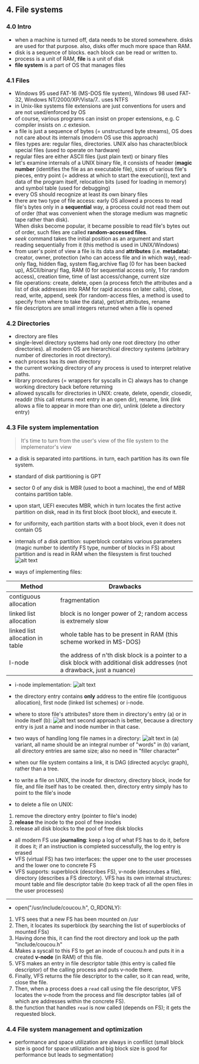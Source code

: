 ## 4. File systems
### 4.0 Intro

- when a machine is turned off, data needs to be stored somewhere. disks are used for that purpose. also, disks offer much more space than RAM.
- disk is a sequence of blocks. each block can be read or written to.
- process is a unit of RAM, **file** is a unit of disk
- **file system** is a part of OS that manages files

### 4.1 Files
- Windows 95 used FAT-16 (MS-DOS file system), Windows 98 used FAT-32, Windows NT/2000/XP/Vista/7.. uses NTFS
- in Unix-like systems file extensions are just conventions for users and are not used/enforced by OS
- of course, various programs can insist on proper extensions, e.g. C compiler insists on .c extesion.
- a file is just a sequence of bytes (= unstructured byte streams), OS does not care about its internals (modern OS use this approach)
- files types are: regular files, directories. UNIX also has character/block special files (used to operate on hardware)
- regular files are either ASCII files (just plain text) or binary files
- let's examine internals of a UNIX binary file, it consists of header (**magic number** (identifies the file as an executable file), sizes of various file's pieces, entry point (= address at which to start the execution)), text and data of the program itself, relocation bits (used for loading in memory) and symbol table (used for debugging)
- every OS should recognize at least its own binary files
- there are two type of file access: early OS allowed a process to read file's bytes only in a **sequential** way, a process could not read them out of order (that was convenient when the storage medium was magnetic tape rather than disk).  
When disks become popular, it became possible to read file's bytes out of order, such files are called **random-accessed files**.
- *seek* command takes the initial position as an argument and start reading sequentially from it (this method is used in UNIX/Windows)
- from user's point of view a file is its data and **attributes** (i.e. **metadata**): creator, owner, protection (who can access file and in which way), read-only flag, hidden flag, system flag,archive flag (0 for has been backed up), ASCII/binary/ flag, RAM (0 for sequential access only, 1 for random access), creation time, time of last access/change, current size
- file operations: create, delete, open (a process fetch the attributes and a list of disk addresses into RAM for rapid access on later calls), close, read, write, append, seek (for random-access files, a method is used to specify from where to take the data), get/set attributes, rename
- file descriptors are small integers returned when a file is opened

### 4.2 Directories
- directory are files
- single-level directory systems had only one root directory (no other directories). all modern OS are hierarchical directory systems (arbitrary number of directories in root directory).
- each process has its own directory
- the current working directory of any process is used to interpret relative paths.
- library procedures (= wrappers for syscalls in C) always has to change working directory back before returning
- allowed syscalls for directories in UNIX: create, delete, opendir, closedir, readdir (this call returns next entry in an open dir), rename, link (link allows a file to appear in more than one dir), unlink (delete a directory entry)

### 4.3 File system implementation
> It's time to turn from the user's view of the file system to the implemenator's view
- a disk is separated into partitions. in turn, each partition has its own file system.
- standard of disk partitioning is GPT
- sector 0 of any disk is MBR (used to boot a machine), the end of MBR contains partition table.
- upon start, UEFI executes MBR, which in turn locates the first active partition on disk, read in its first block (boot block), and execute it.
- for uniformity, each partition starts with a boot block, even it does not contain OS
- internals of a disk partition: superblock contains various parameters (magic number to identify FS type, number of blocks in FS) about partition and is read in RAM when the filesystem is first touched
![alt text](img/4-9.png "Title")

- ways of implementing files:

| Method  | Drawbacks |
| ------------- | ------------- |
| contiguous allocation  | fragmentation |
| linked list allocation  | block is no longer power of 2; random access is extremely slow  |
| linked list allocation in table  | whole table has to be present in RAM (this scheme worked in MS-DOS)  |
| I-node  | the address of n'th disk block is a pointer to a disk block with additional disk addresses (not a drawback, just a nuance)  |

- i-node implementation:
![alt text](img/4-13.png "Title")

- the directory entry contains **only** address to the entire file (contiguous allocation), first node (linked list schemes) or i-node.
- where to store file's attributes? store them in directory's entry (a) or in inode itself (b):
![alt text](img/4-14.png "Title")
second approach is better, because a directory entry is just a name and inode number in that case.

- two ways of handling long file names in a directory:
![alt text](img/4-15.png "Title")
in (a) variant, all name should be an integral number of "words"
in (b) variant, all directory entries are same size; also no need in "filler character"
- when our file system contains a link, it is DAG (directed acyclyc graph), rather than a tree.
- to write a file on UNIX, the inode for directory, directory block, inode for file, and file itself has to be created. then, directory entry simply has to point to the file's inode
- to delete a file on UNIX:
1. remove the directory entry (pointer to file's inode)
2. **release** the inode to the pool of free inodes
3. release all disk blocks to the pool of free disk blocks
- all modern FS use **journaling**: keep a log of what FS has to do it, before it does it; if an instruction is completed successfully, the log entry is erased
- VFS (virtual FS) has two interfaces: the upper one to the user processes and the lower one to concrete FS
- VFS supports: superblock (describes FS), v-node (descrubes a file), directory (describes a FS directory). VFS has its own internal structures: mount table and file descriptor table (to keep track of all the open files in the user processes)  
----------
- open("/usr/include/coucou.h", O_RDONLY):
1. VFS sees that a new FS has been mounted on /usr
2. Then, it locates its superblock (by searching the list of superblocks of mounted FSs)
3. Having done this, it can find the root directory and look up the path "include/coucou.h"
4. Makes a syscall to this FS to get an inode of coucou.h and puts it in a created **v-node** (in RAM) of this file.
5. VFS makes an entry in file descriptor table (this entry is called file descriptor) of the calling process and puts v-node there.
6. Finally, VFS returns the file descriptor to the caller, so it can read, write, close the file.
7. Then, when a process does a `read` call using the file descriptor, VFS locates the v-node from the process and file descriptor tables (all of which are addresses within the concrete FS).
8. the function that handles `read` is now called (depends on FS); it gets the requested block.    

### 4.4 File system management and optimization
- performance and space utilization are always in  confilict (small block size is good for space utilization and big block size is good for performance but leads to segmentation)